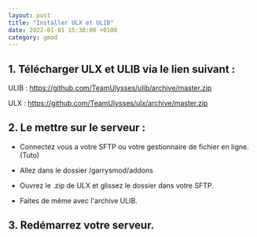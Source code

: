 ```yaml
---
layout: post
title: "Installer ULX et ULIB"
date: 2022-01-01 15:30:00 +0100
category: gmod
---
```


## 1. Télécharger ULX et ULIB via le lien suivant :

ULIB : https://github.com/TeamUlysses/ulib/archive/master.zip

ULX : https://github.com/TeamUlysses/ulx/archive/master.zip

## 2. Le mettre sur le serveur :

* Connectez vous a votre SFTP ou votre gestionnaire de fichier en ligne. (Tuto)

* Allez dans le dossier /garrysmod/addons

* Ouvrez le .zip de ULX et glissez le dossier dans votre SFTP.

* Faites de même avec l'archive ULIB.

## 3. Redémarrez votre serveur.
